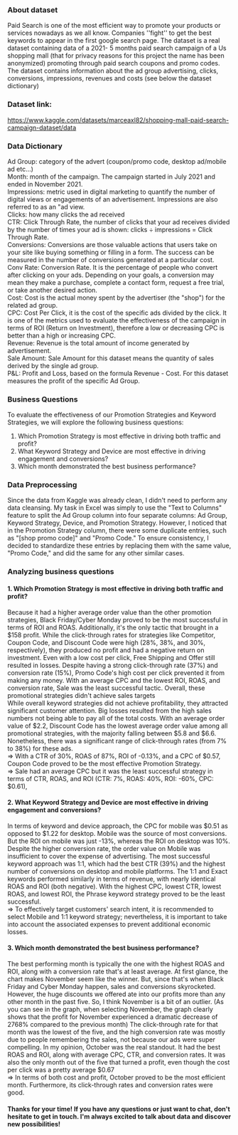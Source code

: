 ### About dataset
Paid Search is one of the most efficient way to promote your products or services nowadays as we all know. Companies ''fight'' to get the best keywords to appear in the first google search page.
The dataset is a real dataset containing data of a 2021- 5 months paid search campaign of a Us shopping mall (that for privacy reasons for this project the name has been anonymized) promoting through paid search coupons and promo codes. The dataset contains information about the ad group advertising, clicks, conversions, impressions, revenues and costs (see below the dataset dictionary)

### Dataset link: 
https://www.kaggle.com/datasets/marceaxl82/shopping-mall-paid-search-campaign-dataset/data
### Data Dictionary
Ad Group: category of the advert (coupon/promo code, desktop ad/mobile ad etc…)
<br>Month: month of the campaign. The campaign started in July 2021 and ended in November 2021.
<br>Impressions: metric used in digital marketing to quantify the number of digital views or engagements of an advertisement. Impressions are also referred to as an "ad view.
<br>Clicks: how many clicks the ad received
<br>CTR: Click Through Rate, the number of clicks that your ad receives divided by the number of times your ad is shown: clicks ÷ impressions = Click Through Rate.
<br>Conversions: Conversions are those valuable actions that users take on your site like buying something or filling in a form. The success can be measured in the number of conversions generated at a particular cost.
<br>Conv Rate: Conversion Rate. It is the percentage of people who convert after clicking on your ads. Depending on your goals, a conversion may mean they make a purchase, complete a contact form, request a free trial, or take another desired action.
<br>Cost: Cost is the actual money spent by the advertiser (the "shop") for the related ad group.
<br>CPC: Cost Per Click, it is the cost of the specific ads divided by the click. It is one of the metrics used to evaluate the effectiveness of the campaign in terms of ROI (Return on Investment), therefore a low or decreasing CPC is better than a high or increasing CPC.
<br>Revenue: Revenue is the total amount of income generated by advertisement.
<br>Sale Amount: Sale Amount for this dataset means the quantity of sales derived by the single ad group.
<br>P&L: Profit and Loss, based on the formula Revenue - Cost. For this dataset measures the profit of the specific Ad Group.

### Business Questions
To evaluate the effectiveness of our Promotion Strategies and Keyword Strategies, we will explore the following business questions:
1. Which Promotion Strategy is most effective in driving both traffic and profit?
2. What Keyword Strategy and Device are most effective in driving engagement and conversions?
3. Which month demonstrated the best business performance?

### Data Preprocessing
Since the data from Kaggle was already clean, I didn't need to perform any data cleansing. My task in Excel was simply to use the "Text to Columns" feature to split the Ad Group column into four separate columns: Ad Group, Keyword Strategy, Device, and Promotion Strategy. 
However, I noticed that in the Promotion Strategy column, there were some duplicate entries, such as "[shop promo code]" and "Promo Code." To ensure consistency, I decided to standardize these entries by replacing them with the same value, "Promo Code," and did the same for any other similar cases.

### Analyzing business questions
#### 1. Which Promotion Strategy is most effective in driving both traffic and profit? 
Because it had a higher average order value than the other promotion strategies, Black Friday/Cyber Monday proved to be the most successful in terms of ROI and ROAS. Additionally, it's the only tactic that brought in a $158 profit. While the click-through rates for strategies like Competitor, Coupon Code, and Discount Code were high (28%, 38%, and 30%, respectively), they produced no profit and had a negative return on investment. Even with a low cost per click, Free Shipping and Offer still resulted in losses. Despite having a strong click-through rate (37%) and conversion rate (15%), Promo Code's high cost per click prevented it from making any money. With an average CPC and the lowest ROI, ROAS, and conversion rate, Sale was the least successful tactic. Overall, these promotional strategies didn't achieve sales targets
<br>While overall keyword strategies did not achieve profitability, they attracted significant customer attention. Big losses resulted from the high sales numbers not being able to pay all of the total costs. With an average order value of $2.2, Discount Code has the lowest average order value among all promotional strategies, with the majority falling between $5.8 and $6.6. Nonetheless, there was a significant range of click-through rates (from 7% to 38%) for these ads. 
<br>=> With a CTR of 30%, ROAS of 87%, ROI of -0.13%, and a CPC of $0.57, Coupon Code proved to be the most effective Promotion Strategy. 
<br>=> Sale had an average CPC but it was the least successful strategy in terms of CTR, ROAS, and ROI (CTR: 7%, ROAS: 40%, ROI: -60%, CPC: $0.61),

#### 2. What Keyword Strategy and Device are most effective in driving engagement and conversions?
In terms of keyword and device approach, the CPC for mobile was $0.51 as opposed to $1.22 for desktop. Mobile was the source of most conversions. But the ROI on mobile was just -13%, whereas the ROI on desktop was 10%. Despite the higher conversion rate, the order value on Mobile was insufficient to cover the expense of advertising. The most successful keyword approach was 1:1, which had the best CTR (39%) and the highest number of conversions on desktop and mobile platforms. The 1:1 and Exact keywords performed similarly in terms of revenue, with nearly identical ROAS and ROI (both negative). With the highest CPC, lowest CTR, lowest ROAS, and lowest ROI, the Phrase keyword strategy proved to be the least successful.
<br>=> To effectively target customers' search intent, it is recommended to select Mobile and 1:1 keyword strategy; nevertheless, it is important to take into account the associated expenses to prevent additional economic losses.

#### 3. Which month demonstrated the best business performance?
The best performing month is typically the one with the highest ROAS and ROI, along with a conversion rate that's at least average. At first glance, the chart makes November seem like the winner. But, since that's when Black Friday and Cyber Monday happen, sales and conversions skyrocketed. However, the huge discounts we offered ate into our profits more than any other month in the past five. So, I think November is a bit of an outlier. (As you can see in the graph, when selecting November, the graph clearly shows that the profit for November experienced a dramatic decrease of 2768% compared to the previous month)
The click-through rate for that month was the lowest of the five, and the high conversion rate was mostly due to people remembering the sales, not because our ads were super compelling. In my opinion, October was the real standout. It had the best ROAS and ROI, along with average CPC, CTR, and conversion rates. It was also the only month out of the five that turned a profit, even though the cost per click was a pretty average $0.67
<br>=> In terms of both cost and profit, October proved to be the most efficient month. Furthermore, its click-through rates and conversion rates were good.

#### Thanks for your time! If you have any questions or just want to chat, don't hesitate to get in touch. I'm always excited to talk about data and discover new possibilities!
